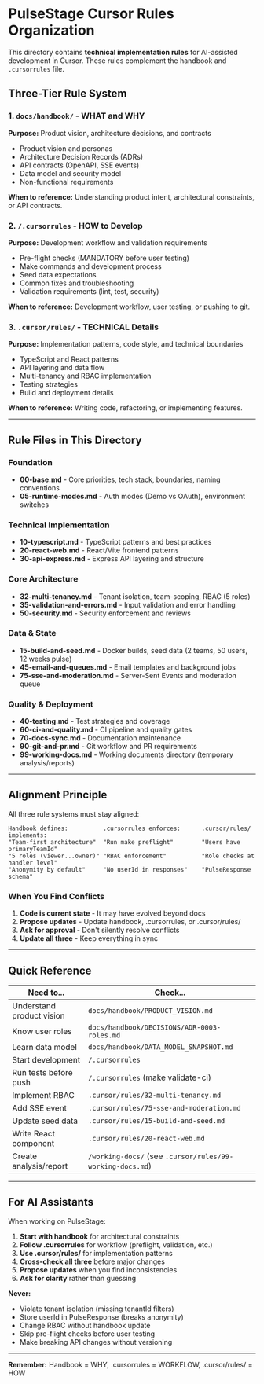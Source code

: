 # PulseStage Cursor Rules Organization

This directory contains **technical implementation rules** for AI-assisted development in Cursor. These rules complement the handbook and `.cursorrules` file.

## Three-Tier Rule System

### 1. `docs/handbook/` - WHAT and WHY
**Purpose:** Product vision, architecture decisions, and contracts
- Product vision and personas
- Architecture Decision Records (ADRs)
- API contracts (OpenAPI, SSE events)
- Data model and security model
- Non-functional requirements

**When to reference:** Understanding product intent, architectural constraints, or API contracts.

### 2. `/.cursorrules` - HOW to Develop
**Purpose:** Development workflow and validation requirements
- Pre-flight checks (MANDATORY before user testing)
- Make commands and development process
- Seed data expectations
- Common fixes and troubleshooting
- Validation requirements (lint, test, security)

**When to reference:** Development workflow, user testing, or pushing to git.

### 3. `.cursor/rules/` - TECHNICAL Details
**Purpose:** Implementation patterns, code style, and technical boundaries
- TypeScript and React patterns
- API layering and data flow
- Multi-tenancy and RBAC implementation
- Testing strategies
- Build and deployment details

**When to reference:** Writing code, refactoring, or implementing features.

---

## Rule Files in This Directory

### Foundation
- **00-base.md** - Core priorities, tech stack, boundaries, naming conventions
- **05-runtime-modes.md** - Auth modes (Demo vs OAuth), environment switches

### Technical Implementation
- **10-typescript.md** - TypeScript patterns and best practices
- **20-react-web.md** - React/Vite frontend patterns
- **30-api-express.md** - Express API layering and structure

### Core Architecture
- **32-multi-tenancy.md** - Tenant isolation, team-scoping, RBAC (5 roles)
- **35-validation-and-errors.md** - Input validation and error handling
- **50-security.md** - Security enforcement and reviews

### Data & State
- **15-build-and-seed.md** - Docker builds, seed data (2 teams, 50 users, 12 weeks pulse)
- **45-email-and-queues.md** - Email templates and background jobs
- **75-sse-and-moderation.md** - Server-Sent Events and moderation queue

### Quality & Deployment
- **40-testing.md** - Test strategies and coverage
- **60-ci-and-quality.md** - CI pipeline and quality gates
- **70-docs-sync.md** - Documentation maintenance
- **90-git-and-pr.md** - Git workflow and PR requirements
- **99-working-docs.md** - Working documents directory (temporary analysis/reports)

---

## Alignment Principle

All three rule systems must stay aligned:

```
Handbook defines:          .cursorrules enforces:      .cursor/rules/ implements:
"Team-first architecture"  "Run make preflight"        "Users have primaryTeamId"
"5 roles (viewer...owner)" "RBAC enforcement"          "Role checks at handler level"
"Anonymity by default"     "No userId in responses"    "PulseResponse schema"
```

### When You Find Conflicts
1. **Code is current state** - It may have evolved beyond docs
2. **Propose updates** - Update handbook, .cursorrules, or .cursor/rules/
3. **Ask for approval** - Don't silently resolve conflicts
4. **Update all three** - Keep everything in sync

---

## Quick Reference

| Need to... | Check... |
|------------|----------|
| Understand product vision | `docs/handbook/PRODUCT_VISION.md` |
| Know user roles | `docs/handbook/DECISIONS/ADR-0003-roles.md` |
| Learn data model | `docs/handbook/DATA_MODEL_SNAPSHOT.md` |
| Start development | `/.cursorrules` |
| Run tests before push | `/.cursorrules` (make validate-ci) |
| Implement RBAC | `.cursor/rules/32-multi-tenancy.md` |
| Add SSE event | `.cursor/rules/75-sse-and-moderation.md` |
| Update seed data | `.cursor/rules/15-build-and-seed.md` |
| Write React component | `.cursor/rules/20-react-web.md` |
| Create analysis/report | `/working-docs/` (see `.cursor/rules/99-working-docs.md`) |

---

## For AI Assistants

When working on PulseStage:

1. **Start with handbook** for architectural constraints
2. **Follow .cursorrules** for workflow (preflight, validation, etc.)
3. **Use .cursor/rules/** for implementation patterns
4. **Cross-check all three** before major changes
5. **Propose updates** when you find inconsistencies
6. **Ask for clarity** rather than guessing

**Never:**
- Violate tenant isolation (missing tenantId filters)
- Store userId in PulseResponse (breaks anonymity)
- Change RBAC without handbook update
- Skip pre-flight checks before user testing
- Make breaking API changes without versioning

---

**Remember:** Handbook = WHY, .cursorrules = WORKFLOW, .cursor/rules/ = HOW

